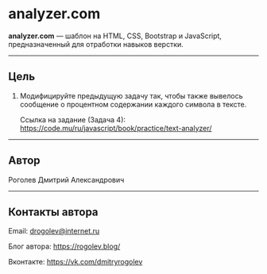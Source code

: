 # analyzer.com

**analyzer.com** &mdash; шаблон на HTML, CSS, Bootstrap и JavaScript, предназначенный для отработки навыков верстки.

---

## Цель

1. Модифицируйте предыдущую задачу так, чтобы также вывелось сообщение о процентном содержании каждого символа в тексте.

    Ссылка на задание (Задача 4): 
    https://code.mu/ru/javascript/book/practice/text-analyzer/

---

## Автор

Роголев Дмитрий Александрович

---

## Контакты автора

Email: drogolev@internet.ru

Блог автора: https://rogolev.blog/

Вконтакте: https://vk.com/dmitryrogolev
